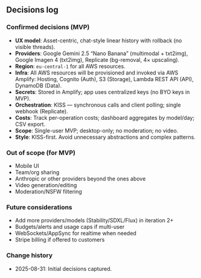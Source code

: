 ## Decisions log

### Confirmed decisions (MVP)
- **UX model**: Asset-centric, chat-style linear history with rollback (no visible threads).
- **Providers**: Google Gemini 2.5 “Nano Banana” (multimodal + txt2img), Google Imagen 4 (txt2img), Replicate (bg-removal, 4× upscaling).
- **Region**: `eu-central-1` for all AWS resources.
- **Infra**: All AWS resources will be provisioned and invoked via AWS Amplify: Hosting, Cognito (Auth), S3 (Storage), Lambda REST API (API), DynamoDB (Data).
- **Secrets**: Stored in Amplify; app uses centralized keys (no BYO keys in MVP).
- **Orchestration**: KISS — synchronous calls and client polling; single webhook (Replicate).
- **Costs**: Track per-operation costs; dashboard aggregates by model/day; CSV export.
- **Scope**: Single-user MVP; desktop-only; no moderation; no video.
- **Style**: KISS-first. Avoid unnecessary abstractions and complex patterns.

### Out of scope (for MVP)
- Mobile UI
- Team/org sharing
- Anthropic or other providers beyond the ones above
- Video generation/editing
- Moderation/NSFW filtering

### Future considerations
- Add more providers/models (Stability/SDXL/Flux) in iteration 2+
- Budgets/alerts and usage caps if multi-user
- WebSockets/AppSync for realtime when needed
- Stripe billing if offered to customers

### Change history
- 2025-08-31: Initial decisions captured.


